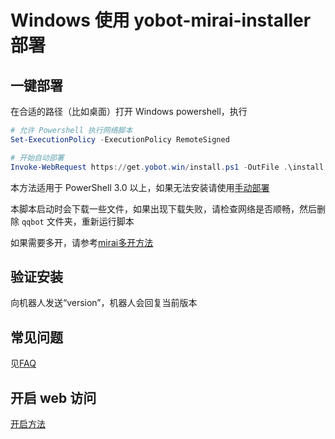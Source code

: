 # Windows 使用 yobot-mirai-installer 部署

## 一键部署

在合适的路径（比如桌面）打开 Windows powershell，执行

```powershell
# 允许 Powershell 执行网络脚本
Set-ExecutionPolicy -ExecutionPolicy RemoteSigned

# 开始自动部署
Invoke-WebRequest https://get.yobot.win/install.ps1 -OutFile .\install.ps1 ; powershell -File install.ps1
```

本方法适用于 PowerShell 3.0 以上，如果无法安装请使用[手动部署](./Windows-gocqhttp.md)

本脚本启动时会下载一些文件，如果出现下载失败，请检查网络是否顺畅，然后删除 `qqbot` 文件夹，重新运行脚本

如果需要多开，请参考[mirai多开方法](../usage/mirai-multi-instances.md)

## 验证安装

向机器人发送“version”，机器人会回复当前版本

## 常见问题

见[FAQ](../usage/faq.md)

## 开启 web 访问

[开启方法](../usage/web-mode.md)
